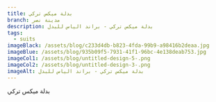 ```yaml
---
title: بدلة ميكس تركي
branch: مدينة نصر
description: بدلة ميكس تركي - براند الياس للبدل
tags:
  - suits
imageBlack: /assets/blog/c233d4db-b823-4fda-99b9-a98416b2deaa.jpg
imageBlue: /assets/blog/935b09f5-7931-41f1-96bc-4e138deab753.jpg
imageCol1: /assets/blog/untitled-design-5-.png
imageCol2: /assets/blog/untitled-design-3-.png
imageAlt: بدلة ميكس تركي - براند الياس للبدل
---
```

بدلة ميكس تركي
